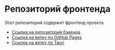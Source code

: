 # Репозиторий фронтенда

Этот репозиторий содержит фронтенд проекта.

- [Ссылка на репозиторий бэкенда](https://github.com/lans32/Bool_backend/tree/auth)
- [Ссылка на ветку по GitHub Pages](https://github.com/lans32/Bool/tree/gh-pages)
- [Ссылка на ветку по Tauri](https://github.com/lans32/Bool/tree/Tauri)

